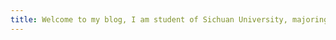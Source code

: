 ```yaml
---
title: Welcome to my blog, I am student of Sichuan University, majoring in computer science.
---
```


